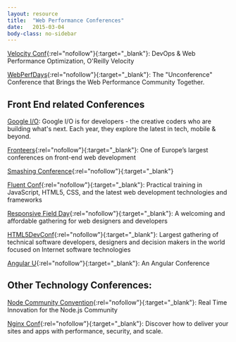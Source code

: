 ```yaml
---
layout: resource
title:  "Web Performance Conferences"
date:   2015-03-04
body-class: no-sidebar
---
```


[Velocity Conf](http://velocityconf.com/){:rel="nofollow"}{:target="_blank"}: DevOps & Web Performance Optimization, O'Reilly Velocity

[WebPerfDays](http://www.webperfdays.org/){:rel="nofollow"}{:target="_blank"}: The "Unconference" Conference that Brings the Web Performance Community Together.

## Front End related Conferences

[Google I/O](https://events.google.com/io2015/): Google I/O is for developers - the creative coders who are building what's next. Each year, they explore the latest in tech, mobile & beyond.

[Fronteers](https://fronteers.nl/){:rel="nofollow"}{:target="_blank"}: One of Europe’s largest conferences on front-end web development

[Smashing Conference](http://smashingconf.com/){:rel="nofollow"}{:target="_blank"}

[Fluent Conf](http://conferences.oreilly.com/fluent-javascript-html-ca){:rel="nofollow"}{:target="_blank"}: Practical training in JavaScript, HTML5, CSS, and the latest web development technologies and frameworks

[Responsive Field Day](https://www.responsivefieldday.com/){:rel="nofollow"}{:target="_blank"}: A welcoming and affordable gathering for web designers and developers

[HTML5DevConf](http://html5devconf.com/){:rel="nofollow"}{:target="_blank"}: Largest gathering of technical software developers, designers and decision makers in the world focused on Internet software technologies

[Angular U](https://angularu.com/ng/){:rel="nofollow"}{:target="_blank"}: An Angular Conference

## Other Technology Conferences:

[Node Community Convention](http://nodecommunityconvention.com/){:rel="nofollow"}{:target="_blank"}: Real Time Innovation for the Node.js Community

[Nginx Conf](https://www.nginx.com/nginxconf/){:rel="nofollow"}{:target="_blank"}: Discover how to deliver your sites and apps with performance, security, and scale.